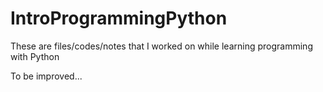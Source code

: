 # IntroProgrammingPython

These are files/codes/notes that I worked on while learning programming with Python

To be improved...
